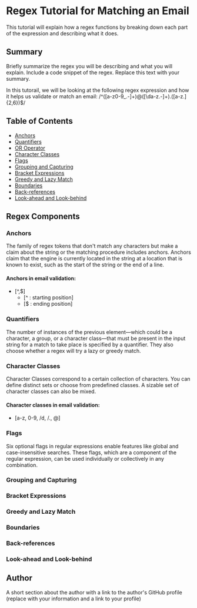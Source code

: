 # Regex Tutorial for Matching an Email 

This tutorial will explain how a regex functions by breaking down each part of the expression and describing what it does.

## Summary

Briefly summarize the regex you will be describing and what you will explain. Include a code snippet of the regex. Replace this text with your summary.

In this tutorail, we will be looking at the following regex expression and how it helps us validate or match an email:  /^([a-z0-9_\.-]+)@([\da-z\.-]+)\.([a-z\.]{2,6})$/

## Table of Contents

- [Anchors](#anchors)
- [Quantifiers](#quantifiers)
- [OR Operator](#or-operator)
- [Character Classes](#character-classes)
- [Flags](#flags)
- [Grouping and Capturing](#grouping-and-capturing)
- [Bracket Expressions](#bracket-expressions)
- [Greedy and Lazy Match](#greedy-and-lazy-match)
- [Boundaries](#boundaries)
- [Back-references](#back-references)
- [Look-ahead and Look-behind](#look-ahead-and-look-behind)

## Regex Components

### Anchors
The family of regex tokens that don't match any characters but make a claim about the string or the matching procedure includes anchors. Anchors claim that the engine is currently located in the string at a location that is known to exist, such as the start of the string or the end of a line.
#### Anchors in email validation: 
- [^,$]
  - [^ : starting position]
  - [$ : ending position]

### Quantifiers
The number of instances of the previous element—which could be a character, a group, or a character class—that must be present in the input string for a match to take place is specified by a quantifier. They also choose whether a regex will try a lazy or greedy match.

### Character Classes
Character Classes correspond to a certain collection of characters. You can define distinct sets or choose from predefined classes. A sizable set of character classes can also be mixed.
#### Character classes in email validation: 
- [a-z, 0-9, /d, /., @]

### Flags
Six optional flags in regular expressions enable features like global and case-insensitive searches. These flags, which are a component of the regular expression, can be used individually or collectively in any combination.
#### 

### Grouping and Capturing


### Bracket Expressions


### Greedy and Lazy Match


### Boundaries


### Back-references


### Look-ahead and Look-behind


## Author


A short section about the author with a link to the author's GitHub profile (replace with your information and a link to your profile)